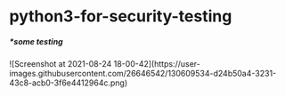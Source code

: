 # python3-for-security-testing

<h5>*some testing</h5>
![Screenshot at 2021-08-24 18-00-42](https://user-images.githubusercontent.com/26646542/130609534-d24b50a4-3231-43c8-acb0-3f6e4412964c.png)

